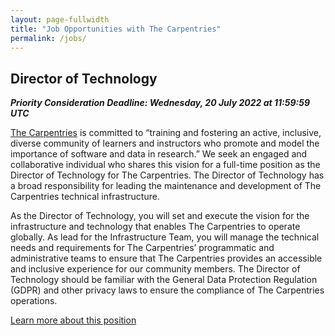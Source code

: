 ```yaml
---
layout: page-fullwidth
title: "Job Opportunities with The Carpentries"
permalink: /jobs/
---
```


## Director of Technology

**_Priority Consideration Deadline: Wednesday, 20 July 2022 at 11:59:59 UTC_**

[The Carpentries](http://carpentries.org/) is committed to “training and
fostering an active, inclusive, diverse community of learners and instructors
who promote and model the importance of software and data in research.”
We seek an engaged and collaborative individual who shares this vision for a full-time position as the Director of Technology 
for The Carpentries. The Director of Technology has a broad responsibility for leading the maintenance and development of 
The Carpentries technical infrastructure.

As the Director of Technology, you will set and execute the vision for the infrastructure and technology that enables The Carpentries
to operate globally. As lead for the Infrastructure Team, you will manage the technical needs and requirements for The Carpentries’ 
programmatic and administrative teams to ensure that The Carpentries provides an accessible and inclusive experience for our community
members. The Director of Technology should be familiar with the General Data Protection Regulation (GDPR) and other privacy laws to 
ensure the compliance of The Carpentries operations.

<a class="radius button small" href="{{ site.url }}{{ site.baseurl }}{% link pages/director-of-technology.md %}">Learn more about this position</a>
